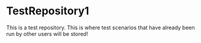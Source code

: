 # TestRepository1
This is a test repository.
This is where test scenarios that have already been run by other users will be stored!
